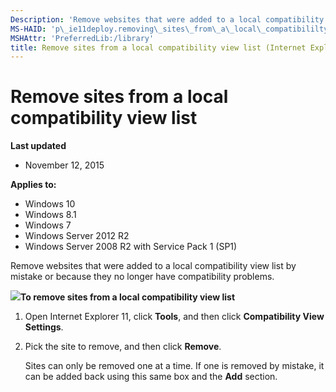 ```yaml
---
Description: 'Remove websites that were added to a local compatibility view list by mistake or because they no longer have compatibility problems.'
MS-HAID: 'p\_ie11deploy.removing\_sites\_from\_a\_local\_compatibililty\_view\_list'
MSHAttr: 'PreferredLib:/library'
title: Remove sites from a local compatibility view list (Internet Explorer 11 for IT Pros)
---
```


# Remove sites from a local compatibility view list


**Last updated**

-   November 12, 2015

**Applies to:**

-   Windows 10
-   Windows 8.1
-   Windows 7
-   Windows Server 2012 R2
-   Windows Server 2008 R2 with Service Pack 1 (SP1)

Remove websites that were added to a local compatibility view list by mistake or because they no longer have compatibility problems.

![](../common/wedge.gif)**To remove sites from a local compatibility view list**

1.  Open Internet Explorer 11, click **Tools**, and then click **Compatibility View Settings**.

2.  Pick the site to remove, and then click **Remove**.

    Sites can only be removed one at a time. If one is removed by mistake, it can be added back using this same box and the **Add** section.

 

 



